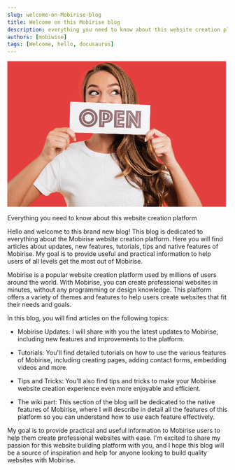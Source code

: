 ```yaml
---
slug: welcome-on-Mobirise-blog
title: Welcome on this Mobirise blog
description: everything you need to know about this website creation platform
authors: [mobiwise]
tags: [Welcome, hello, docusaurus]
---
```


![We are open](open.png)

Everything you need to know about this website creation platform

Hello and welcome to this brand new blog! This blog is dedicated to everything about the Mobirise website creation platform. Here you will find articles about updates, new features, tutorials, tips and native features of Mobirise. My goal is to provide useful and practical information to help users of all levels get the most out of Mobirise.

<!--truncate-->

Mobirise is a popular website creation platform used by millions of users around the world. With Mobirise, you can create professional websites in minutes, without any programming or design knowledge. This platform offers a variety of themes and features to help users create websites that fit their needs and goals.

In this blog, you will find articles on the following topics:

- Mobirise Updates: I will share with you the latest updates to Mobirise, including new features and improvements to the platform.

- Tutorials: You'll find detailed tutorials on how to use the various features of Mobirise, including creating pages, adding contact forms, embedding videos and more.

- Tips and Tricks: You'll also find tips and tricks to make your Mobirise website creation experience even more enjoyable and efficient.

- The wiki part: This section of the blog will be dedicated to the native features of Mobirise, where I will describe in detail all the features of this platform so you can understand how to use each feature effectively.

My goal is to provide practical and useful information to Mobirise users to help them create professional websites with ease. I'm excited to share my passion for this website building platform with you, and I hope this blog will be a source of inspiration and help for anyone looking to build quality websites with Mobirise.
